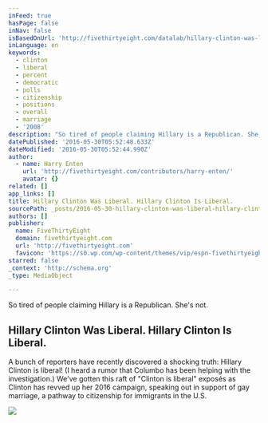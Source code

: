 ```yaml
---
inFeed: true
hasPage: false
inNav: false
isBasedOnUrl: 'http://fivethirtyeight.com/datalab/hillary-clinton-was-liberal-hillary-clinton-is-liberal/'
inLanguage: en
keywords:
  - clinton
  - liberal
  - percent
  - democratic
  - polls
  - citizenship
  - positions
  - overall
  - marriage
  - '2008'
description: "So tired of people claiming Hillary is a Republican. She's not."
datePublished: '2016-05-30T05:52:48.633Z'
dateModified: '2016-05-30T05:52:44.990Z'
author:
  - name: Harry Enten
    url: 'http://fivethirtyeight.com/contributors/harry-enten/'
    avatar: {}
related: []
app_links: []
title: Hillary Clinton Was Liberal. Hillary Clinton Is Liberal.
sourcePath: _posts/2016-05-30-hillary-clinton-was-liberal-hillary-clinton-is-liberal.md
authors: []
publisher:
  name: FiveThirtyEight
  domain: fivethirtyeight.com
  url: 'http://fivethirtyeight.com'
  favicon: 'https://s0.wp.com/wp-content/themes/vip/espn-fivethirtyeight/assets/img/favicon.ico?v=1.0.3'
starred: false
_context: 'http://schema.org'
_type: MediaObject

---
```

So tired of people claiming Hillary is a Republican. She's not.

<article style=""><h1>Hillary Clinton Was Liberal. Hillary Clinton Is Liberal.</h1><p>A bunch of reporters have recently discovered a shocking truth: Hillary Clinton is liberal! (I heard a rumor that Columbo has been helping with the investigation.) We've gotten this raft of "Clinton is liberal" exposés as Clinton has revved up her 2016 campaign, speaking out in support of gay marriage, a pathway to citizenship for immigrants in the U.S.</p><img src="https://espnfivethirtyeight.files.wordpress.com/2015/05/85357740.jpg?w=1200" /></article>